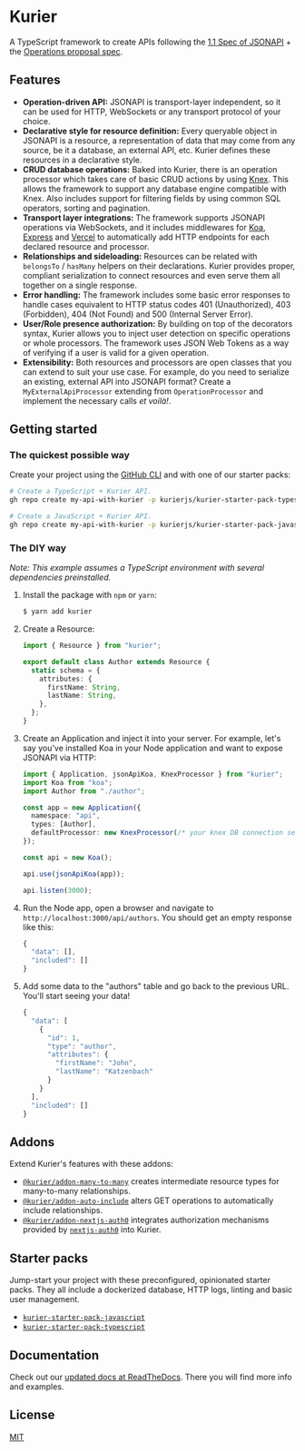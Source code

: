 # Kurier

A TypeScript framework to create APIs following the [1.1 Spec of JSONAPI](https://jsonapi.org/format/1.1/) + the [Operations proposal spec](https://github.com/json-api/json-api/blob/999e6df77b28549d6c37b163b73c8e9102400020/_format/1.1/index.md#operations).

## Features

- **Operation-driven API:** JSONAPI is transport-layer independent, so it can be used for HTTP, WebSockets or any transport protocol of your choice.
- **Declarative style for resource definition:** Every queryable object in JSONAPI is a resource, a representation of data that may come from any source, be it a database, an external API, etc. Kurier defines these resources in a declarative style.
- **CRUD database operations:** Baked into Kurier, there is an operation processor which takes care of basic CRUD actions by using [Knex](https://knexjs.org/). This allows the framework to support any database engine compatible with Knex. Also includes support for filtering fields by using common SQL operators, sorting and pagination.
- **Transport layer integrations:** The framework supports JSONAPI operations via WebSockets, and it includes middlewares for [Koa](https://koajs.com), [Express](http://expressjs.com/) and [Vercel](https://vercel.com) to automatically add HTTP endpoints for each declared resource and processor.
- **Relationships and sideloading:** Resources can be related with `belongsTo` / `hasMany` helpers on their declarations. Kurier provides proper, compliant serialization to connect resources and even serve them all together on a single response.
- **Error handling:** The framework includes some basic error responses to handle cases equivalent to HTTP status codes 401 (Unauthorized), 403 (Forbidden), 404 (Not Found) and 500 (Internal Server Error).
- **User/Role presence authorization:** By building on top of the decorators syntax, Kurier allows you to inject user detection on specific operations or whole processors. The framework uses JSON Web Tokens as a way of verifying if a user is valid for a given operation.
- **Extensibility:** Both resources and processors are open classes that you can extend to suit your use case. For example, do you need to serialize an existing, external API into JSONAPI format? Create a `MyExternalApiProcessor` extending from `OperationProcessor` and implement the necessary calls _et voilà!_.

## Getting started

### The quickest possible way

Create your project using the [GitHub CLI](https://cli.github.com/) and with one of our starter packs:

```bash
# Create a TypeScript + Kurier API.
gh repo create my-api-with-kurier -p kurierjs/kurier-starter-pack-typescript

# Create a JavaScript + Kurier API.
gh repo create my-api-with-kurier -p kurierjs/kurier-starter-pack-javascript
```

### The DIY way

_Note: This example assumes a TypeScript environment with several dependencies preinstalled._

1. Install the package with `npm` or `yarn`:

   ```bash
   $ yarn add kurier
   ```

2. Create a Resource:

   ```ts
   import { Resource } from "kurier";

   export default class Author extends Resource {
     static schema = {
       attributes: {
         firstName: String,
         lastName: String,
       },
     };
   }
   ```

3. Create an Application and inject it into your server. For example, let's say you've installed Koa in your Node application and want to expose JSONAPI via HTTP:

   ```ts
   import { Application, jsonApiKoa, KnexProcessor } from "kurier";
   import Koa from "koa";
   import Author from "./author";

   const app = new Application({
     namespace: "api",
     types: [Author],
     defaultProcessor: new KnexProcessor(/* your knex DB connection settings */)
   });

   const api = new Koa();

   api.use(jsonApiKoa(app));

   api.listen(3000);
   ```

4. Run the Node app, open a browser and navigate to `http://localhost:3000/api/authors`. You should get an empty response like this:

   ```js
   {
     "data": [],
     "included": []
   }
   ```

5. Add some data to the "authors" table and go back to the previous URL. You'll start seeing your data!

   ```js
   {
     "data": [
       {
         "id": 1,
         "type": "author",
         "attributes": {
           "firstName": "John",
           "lastName": "Katzenbach"
         }
       }
     ],
     "included": []
   }
   ```

## Addons

Extend Kurier's features with these addons:

- [`@kurier/addon-many-to-many`](https://github.com/kurierjs/kurier-addon-many-to-many) creates intermediate resource types for many-to-many relationships.
- [`@kurier/addon-auto-include`](https://github.com/kurierjs/kurier-addon-auto-include) alters GET operations to automatically include relationships.
- [`@kurier/addon-nextjs-auth0`](https://github.com/kurierjs/kurier-addon-nextjs-auth0) integrates authorization mechanisms provided by [`nextjs-auth0`](https://github.com/auth0/nextjs-auth0) into Kurier.

## Starter packs

Jump-start your project with these preconfigured, opinionated starter packs. They all include a dockerized database, HTTP logs, linting and basic user management.

- [`kurier-starter-pack-javascript`](https://github.com/kurierjs/kurier-starter-pack-javascript)
- [`kurier-starter-pack-typescript`](https://github.com/kurierjs/kurier-starter-pack-typescript)

## Documentation

Check out our [updated docs at ReadTheDocs](https://kurier.readthedocs.io/en/latest/). There you will find more info and examples.

## License

[MIT](./license)
